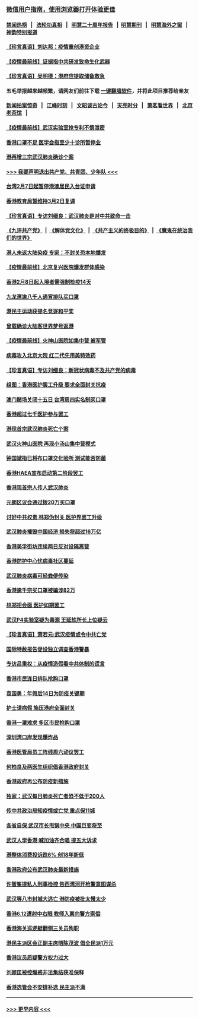### [微信用户指南，使用浏览器打开体验更佳](https://github.com/gfw-breaker/banned-news1/blob/master/indexes/wechat-guide.md?t=0)
#### [禁闻热榜](热点新闻.md?t=0)  &nbsp;&nbsp;|&nbsp;&nbsp; [法轮功真相](https://github.com/gfw-breaker/truth/blob/master/README.md?t=0) &nbsp;&nbsp;|&nbsp;&nbsp; [明慧二十周年报告](https://github.com/gfw-breaker/mh-reports/blob/master/README.md?t=0) &nbsp;&nbsp;|&nbsp;&nbsp;[明慧期刊](https://github.com/gfw-breaker/mh-qikan) &nbsp;&nbsp;|&nbsp;&nbsp; [明慧海外之窗](https://github.com/gfw-breaker/mh-news/blob/master/README.md?t=0) &nbsp;&nbsp;|&nbsp;&nbsp; [神韵特别报道](https://github.com/gfw-breaker/mh-news/blob/master/shenyun.md?t=0)
#### [【珍言真语】刘达邦：疫情重创港资企业](../pages/nsc415/n11854274.md?t=02092044) 
#### [【疫情最前线】证据指中共研发致命生化武器](../pages/nsc415/n11853087.md?t=02092044) 
#### [【珍言真语】吴明德：港府应提取储备救急](../pages/nsc415/n11852734.md?t=02092044) 
#### 五毛举报越来越频繁，请网友们前往下载 [一键翻墙软件](https://github.com/gfw-breaker/ssr-accounts)，并将此项目推荐给亲友
#### [新闻拍案惊奇](https://github.com/gfw-breaker/banned-news1/blob/master/pages/link4.md) &nbsp;&nbsp;|&nbsp;&nbsp; [江峰时刻](https://github.com/gfw-breaker/banned-news1/blob/master/pages/link4.md) &nbsp;&nbsp;|&nbsp;&nbsp; [文昭谈古论今](https://github.com/gfw-breaker/banned-news1/blob/master/pages/link4.md) &nbsp;&nbsp;|&nbsp;&nbsp; [天亮时分](https://github.com/gfw-breaker/banned-news1/blob/master/pages/link4.md) &nbsp;&nbsp;|&nbsp;&nbsp; [萧茗看世界](https://github.com/gfw-breaker/banned-news1/blob/master/pages/link4.md) &nbsp;&nbsp;|&nbsp;&nbsp; [北京老茶馆](https://github.com/gfw-breaker/banned-news1/blob/master/pages/link4.md) &nbsp;&nbsp;|&nbsp;&nbsp; 
#### [【疫情最前线】武汉实验室抢专利不慎泄密](../pages/nsc415/n11850310.md?t=02092044) 
#### [香港口罩不足 医学会指至少十诊所暂停业](../pages/nsc415/n11850301.md?t=02092044) 
#### [港再增三宗武汉肺炎确诊个案](../pages/nsc415/n11850328.md?t=02092044) 
#### [>>> 我要声明退出共产党、共青团、少年队 <<<](https://github.com/begood0513/goodnews/blob/master/quit/letter.md) 
#### [台湾2月7日起暂停港澳居民入台证申请](../pages/nsc415/n11850304.md?t=02092044) 
#### [香港教育局暂维持3月2日复课](../pages/nsc415/n11850260.md?t=02092044) 
#### [【珍言真语】专访刘细良：武汉肺炎是对中共致命一击](../pages/nsc415/n11849934.md?t=02092044) 
#### [《九评共产党》](https://github.com/begood0513/9ping.md/blob/master/README.md) &nbsp;|&nbsp; [《解体党文化》](../../../../jtdwh.md/blob/master/README.md)  &nbsp;|&nbsp; [《共产主义的终极目的》](../../../../gczydzjmd.md/blob/master/README.md) &nbsp;|&nbsp; [《魔鬼在统治我们的世界》](../../../../mgztzwmdsj.md/blob/master/README.md) 
#### [港人未返大陆染疫 专家：不封关恐本地爆发](../pages/nsc415/n11848021.md?t=02092044) 
#### [【疫情最前线】北京复兴医院爆发群体感染](../pages/nsc415/n11847626.md?t=02092044) 
#### [香港2月8日起入境者需强制检疫14天](../pages/nsc415/n11847658.md?t=02092044) 
#### [九龙湾逾八千人通宵排队买口罩](../pages/nsc415/n11847647.md?t=02092044) 
#### [港民主运动获提名竞逐和平奖](../pages/nsc415/n11847633.md?t=02092044) 
#### [曾载确诊大陆客世界梦号返港](../pages/nsc415/n11847608.md?t=02092044) 
#### [【疫情最前线】火神山医院如集中营 被军管](../pages/nsc415/n11847524.md?t=02092044) 
#### [病毒攻入北京大院 红二代先用美特效药](../pages/nsc415/n11847427.md?t=02092044) 
#### [【珍言真语】专访刘细良：新冠状病毒不及共产党的病毒](../pages/nsc415/n11847164.md?t=02092044) 
#### [组图：香港医护罢工升级 要求全面封关抗疫](../pages/nsc415/n11844107.md?t=02092044) 
#### [澳门赌场关闭十五日 台湾周四实名制买口罩](../pages/nsc415/n11845083.md?t=02092044) 
#### [香港超过七千医护参与罢工](../pages/nsc415/n11845051.md?t=02092044) 
#### [港现首宗武汉肺炎死亡个案](../pages/nsc415/n11844998.md?t=02092044) 
#### [武汉火神山医院 再现小汤山集中营模式](../pages/nsc415/n11844763.md?t=02092044) 
#### [钟国斌指已将布口罩交化验所 测试能否防菌](../pages/nsc415/n11842783.md?t=02092044) 
#### [香港HAEA宣布启动第二阶段罢工](../pages/nsc415/n11842723.md?t=02092044) 
#### [香港现首宗人传人武汉肺炎](../pages/nsc415/n11842766.md?t=02092044) 
#### [元朗区议会通过拨20万买口罩](../pages/nsc415/n11842754.md?t=02092044) 
#### [讨好中共权贵 林郑伪封关 医护界罢工升级](../pages/nsc415/n11842359.md?t=02092044) 
#### [武汉肺炎摧毁中国经济 损失将超过16万亿](../pages/nsc415/n11839723.md?t=02092044) 
#### [香港美孚街坊连续两日反对设隔离营](../pages/nsc415/n11839962.md?t=02092044) 
#### [香港防护中心忧病毒社区蔓延](../pages/nsc415/n11839933.md?t=02092044) 
#### [武汉肺炎病毒可经粪便传染](../pages/nsc415/n11839939.md?t=02092044) 
#### [香港逾千宗买口罩被骗涉82万](../pages/nsc415/n11839914.md?t=02092044) 
#### [林郑拒会面 医护如期罢工](../pages/nsc415/n11839892.md?t=02092044) 
#### [武汉P4实验室疑为毒源 王延轶所长上位疑云](../pages/nsc415/n11835543.md?t=02092044) 
#### [【珍言真语】萧若元:武汉疫情或令中共亡党](../pages/nsc415/n11829394.md?t=02092044) 
#### [国际特赦报告促设独立调查香港警暴](../pages/nsc415/n11833845.md?t=02092044) 
#### [专访吕秉权：从疫情造假看中共体制的谎言](../pages/nsc415/n11833813.md?t=02092044) 
#### [香港市民连日排队抢购口罩](../pages/nsc415/n11833794.md?t=02092044) 
#### [袁国勇：年假后14日为防疫关键期](../pages/nsc415/n11831088.md?t=02092044) 
#### [护士请病假 施压港府全面封关](../pages/nsc415/n11831030.md?t=02092044) 
#### [香港一罩难求 多区市民抢购口罩](../pages/nsc415/n11831002.md?t=02092044) 
#### [深圳湾口岸发现爆炸品](../pages/nsc415/n11828802.md?t=02092044) 
#### [香港医管局员工阵线周六动议罢工](../pages/nsc415/n11828762.md?t=02092044) 
#### [何柏良及两医生组织倡香港政府封关](../pages/nsc415/n11828749.md?t=02092044) 
#### [香港政府再公布防疫新措施](../pages/nsc415/n11828716.md?t=02092044) 
#### [独家：武汉每日肺炎死亡者恐不低于200人](../pages/nsc415/n11828240.md?t=02092044) 
#### [传中共政治局知疫情或亡党 重点保11城](../pages/nsc415/n11828145.md?t=02092044) 
#### [各省自保 武汉市长甩锅中央 中国巨变将至](../pages/nsc415/n11828021.md?t=02092044) 
#### [武汉人学香港 喊加油齐合唱 提五大诉求](../pages/nsc415/n11827046.md?t=02092044) 
#### [港整体消费投诉跌6% 创18年新低](../pages/nsc415/n11817280.md?t=02092044) 
#### [香港政府公布武汉肺炎最新措施](../pages/nsc415/n11817152.md?t=02092044) 
#### [许智峯提私人刑事检控 告西湾河开枪警意图谋杀](../pages/nsc415/n11817132.md?t=02092044) 
#### [武汉等八市封城大逃亡 港防疫被批太慢太少](../pages/nsc415/n11817058.md?t=02092044) 
#### [香港6.12遭射中右眼 教师入禀向警方索偿](../pages/nsc415/n11814678.md?t=02092044) 
#### [香港海关巡逻艇翻侧三关员殉职](../pages/nsc415/n11814604.md?t=02092044) 
#### [港民主派区会正副主席晤陈茂波 倡全民派1万元](../pages/nsc415/n11814582.md?t=02092044) 
#### [香港议员质疑警方权力过大](../pages/nsc415/n11814560.md?t=02092044) 
#### [刘颕匡被控煽惑非法集结获准保释](../pages/nsc415/n11811727.md?t=02092044) 
#### [香港选管会不安排补选 民主派不满](../pages/nsc415/n11811691.md?t=02092044) 

----
#### [ >>> 更早内容 <<< ](../indexes/nsc415-earlier.md)
